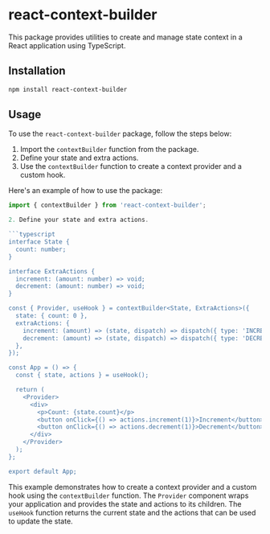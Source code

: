 # react-context-builder

This package provides utilities to create and manage state context in a React application using TypeScript.

## Installation

```bash
npm install react-context-builder
```

## Usage

To use the `react-context-builder` package, follow the steps below:

1. Import the `contextBuilder` function from the package.
2. Define your state and extra actions.
3. Use the `contextBuilder` function to create a context provider and a custom hook.

Here's an example of how to use the package:

````typescript
import { contextBuilder } from 'react-context-builder';

2. Define your state and extra actions.

```typescript
interface State {
  count: number;
}

interface ExtraActions {
  increment: (amount: number) => void;
  decrement: (amount: number) => void;
}

const { Provider, useHook } = contextBuilder<State, ExtraActions>({
  state: { count: 0 },
  extraActions: {
    increment: (amount) => (state, dispatch) => dispatch({ type: 'INCREMENT', payload: amount }),
    decrement: (amount) => (state, dispatch) => dispatch({ type: 'DECREMENT', payload: amount }),
  },
});

const App = () => {
  const { state, actions } = useHook();

  return (
    <Provider>
      <div>
        <p>Count: {state.count}</p>
        <button onClick={() => actions.increment(1)}>Increment</button>
        <button onClick={() => actions.decrement(1)}>Decrement</button>
      </div>
    </Provider>
  );
};

export default App;
````

This example demonstrates how to create a context provider and a custom hook using the `contextBuilder` function. The `Provider` component wraps your application and provides the state and actions to its children. The `useHook` function returns the current state and the actions that can be used to update the state.
